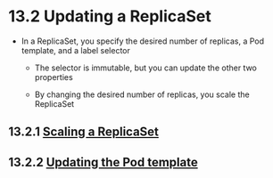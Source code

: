 # 13.2 Updating a ReplicaSet

* In a ReplicaSet, you specify the desired number of replicas, a Pod template, and a label selector

  * The selector is immutable, but you can update the other two properties

  * By changing the desired number of replicas, you scale the ReplicaSet

## 13.2.1 [Scaling a ReplicaSet](scale-replicaset/README.md)

## 13.2.2 [Updating the Pod template](update-pod-template/README.md)
